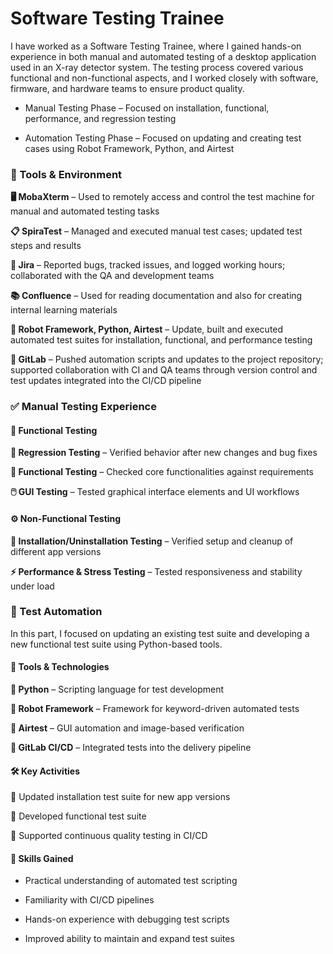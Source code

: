 #  Software Testing Trainee
I have worked as a Software Testing Trainee, where I gained hands-on experience in both manual and automated testing of a desktop application used in an X-ray detector system. The testing process covered various functional and non-functional aspects, and I worked closely with software, firmware, and hardware teams to ensure product quality.
- Manual Testing Phase – Focused on installation, functional, performance, and regression testing

- Automation Testing Phase – Focused on updating and creating test cases using Robot Framework, Python, and Airtest

### 🧰 Tools & Environment 

**🖥️ MobaXterm** – Used to remotely access and control the test machine for manual and automated testing tasks

**📋 SpiraTest** – Managed and executed manual test cases; updated test steps and results

**🐞 Jira** – Reported bugs, tracked issues, and logged working hours; collaborated with the QA and development teams

**📚 Confluence** – Used for reading documentation and also for creating internal learning materials

**🧪 Robot Framework, Python, Airtest** – Update, built and executed automated test suites for installation, functional, and performance testing

**🧬 GitLab** – Pushed automation scripts and updates to the project repository; supported collaboration with CI and QA teams through version control and test updates integrated into the CI/CD pipeline

### ✅ Manual Testing Experience 
#### 🧩 Functional Testing
**🔁 Regression Testing** – Verified behavior after new changes and bug fixes

**🧪 Functional Testing** – Checked core functionalities against requirements

**🖱️ GUI Testing** – Tested graphical interface elements and UI workflows

#### ⚙️ Non-Functional Testing
**💾 Installation/Uninstallation Testing** – Verified setup and cleanup of different app versions

**⚡ Performance & Stress Testing** – Tested responsiveness and stability under load

### 🤖 Test Automation 
In this part, I focused on updating an existing test suite and developing a new functional test suite using Python-based tools.

#### 🧰 Tools & Technologies
**🐍 Python** – Scripting language for test development

**🤖 Robot Framework** – Framework for keyword-driven automated tests

**🧪 Airtest** – GUI automation and image-based verification

**🔗 GitLab CI/CD** – Integrated tests into the delivery pipeline

#### 🛠️ Key Activities
🔧 Updated installation test suite for new app versions

🧪 Developed functional test suite

🔁 Supported continuous quality testing in CI/CD

#### 🚀 Skills Gained
- Practical understanding of automated test scripting

- Familiarity with CI/CD pipelines

- Hands-on experience with debugging test scripts

- Improved ability to maintain and expand test suites
